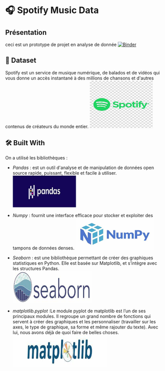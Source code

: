 # 🎧 Spotify Music Data 

## Présentation

ceci est un prototype de projet en analyse de donnée
[![Binder](https://mybinder.org/badge_logo.svg)](https://mybinder.org/v2/gh/Malek-El/mini_projet_GLA/main?filepath=index.ipynb)

## :file_folder: Dataset
Spotify est un service de musique numérique, de balados et de vidéos qui vous donne un accès instantané à des millions de chansons et d'autres contenus de créateurs du monde entier.
<img src='./img/logo.jpg' width="200" height="150">

## 🛠️ Built With
On a utilisé les bibliothèques : 
 - *Pandas* :  est un outil d'analyse et de manipulation de données open source rapide, puissant, flexible et facile à utiliser.  
       <img src='./img/pandas.jpg' width="200" height="100">

 - *Numpy* : fournit une interface efficace pour stocker et exploiter des tampons de données denses.
        <img src="./img/numpy.jpg" alt="" width="250" height="100">

 - *Seaborn* : est une bibliothèque permettant de créer des graphiques statistiques en Python. Elle est basée sur Matplotlib, et s’intègre avec les structures Pandas.  
       <img src="./img/seaborn.jpg" alt="" width="250" height="100">  

 -  *matplotlib.pyplot*  :Le module pyplot de matplotlib est l’un de ses principaux modules. Il regroupe un grand nombre de fonctions qui servent à créer des graphiques et les personnaliser (travailler sur les axes, le type de graphique, sa forme et même rajouter du texte). Avec lui, nous avons déjà de quoi faire de belles choses.
      <img src="./img/matplotlib.jpg" alt="" width="300" height="100">  


